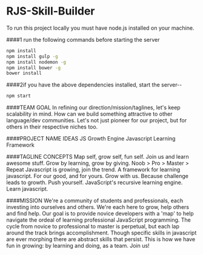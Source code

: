 # RJS-Skill-Builder

To run this project locally you must have node.js installed on your machine.

####1 run the following commands before starting the server
```sh
npm install
npm install gulp -g
npm install nodemon -g
npm install bower -g
bower install
```    

####2if you have the above dependencies installed, start the server--
```sh
npm start
```

####TEAM GOAL
In refining our direction/mission/taglines, let's keep scalability in mind. How can we build something attractive to other 
language/dev communities. Let's not just pioneer for our project, but for others in their respective niches too.


####PROJECT NAME IDEAS
JS Growth Engine
Javascript Learning Framework


####TAGLINE CONCEPTS
Map self, grow self, fun self.
Join us and learn awesome stuff.
Grow by learning, grow by giving.
Noob > Pro > Master > Repeat
Javascript is growing, join the trend.
A framework for learning javascript.
For our good, and for yours. Grow with us.
Because challenge leads to growth. Push yourself.
JavaScript's recursive learning engine.
Learn javascript.


####MISSION
We're a community of students and professionals, each investing into ourselves and others. We're each here to grow, help 
others and find help. Our goal is to provide novice developers with a 'map' to help navigate the ordeal of learning 
professional JavaScript programming. The cycle from novice to professional to master is perpetual, but each lap around the 
track brings accomplishment. Though specific skills in javascript are ever morphing there are abstract skills that persist. 
This is how we have fun in growing: by learning and doing, as a team. Join us!

